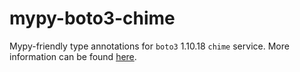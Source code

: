 # mypy-boto3-chime

Mypy-friendly type annotations for `boto3` 1.10.18 `chime` service.
More information can be found [here](https://github.com/vemel/mypy_boto3).